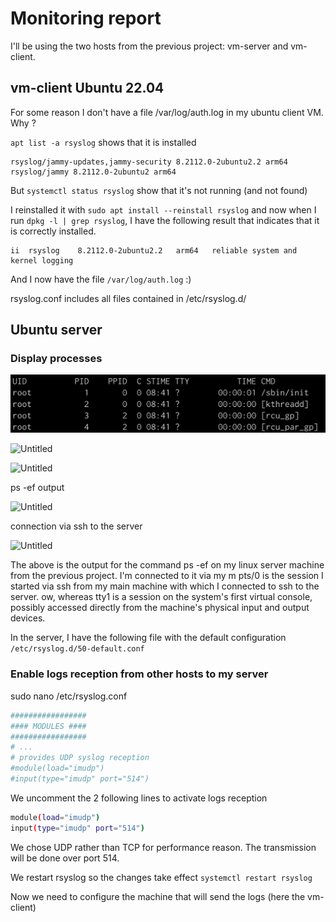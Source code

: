 # Monitoring report 

I'll be using the two hosts from the previous project: vm-server and vm-client.

## vm-client Ubuntu 22.04

For some reason I don't have a file /var/log/auth.log in my ubuntu client VM.
Why ? 

`apt list -a rsyslog` shows that it is installed

```
rsyslog/jammy-updates,jammy-security 8.2112.0-2ubuntu2.2 arm64  
rsyslog/jammy 8.2112.0-2ubuntu2 arm64
```

But `systemctl status rsyslog` show that it's not running (and not found)

I reinstalled it with `sudo apt install --reinstall rsyslog` and now when I run `dpkg -l | grep rsyslog`, I have the following result that indicates that it is correctly installed.

```
ii  rsyslog    8.2112.0-2ubuntu2.2   arm64   reliable system and kernel logging
```

And I now have the file `/var/log/auth.log` :) 


rsyslog.conf includes all files contained in /etc/rsyslog.d/


## Ubuntu server

### Display processes

![ps -ef output](assets/ps_output_01.png)

![Untitled](02%20-%20Monitoring%20101%2066aca3d5b5de4a7895715e7984b19bd7/Untitled%207.png)

![Untitled](02%20-%20Monitoring%20101%2066aca3d5b5de4a7895715e7984b19bd7/Untitled%208.png)

ps -ef output

![Untitled](02%20-%20Monitoring%20101%2066aca3d5b5de4a7895715e7984b19bd7/Untitled%209.png)

connection via ssh to the server

![Untitled](02%20-%20Monitoring%20101%2066aca3d5b5de4a7895715e7984b19bd7/Untitled%2010.png)



The above is the output for the command ps -ef on my linux server machine from the previous project. I'm connected to it via my m
pts/0 is the session I started via ssh from my main machine with which I connected to ssh to the server.
ow, whereas tty1 is a session on the system's first virtual console, possibly accessed directly from the machine's physical input and output devices.


In the server, I have the following file with the default configuration `/etc/rsyslog.d/50-default.conf`

### Enable logs reception from other hosts to my server

sudo nano /etc/rsyslog.conf

```bash
#################
#### MODULES ####
#################
# ...
# provides UDP syslog reception
#module(load="imudp")
#input(type="imudp" port="514")
```

We uncomment the 2 following lines to activate logs reception  
```bash
module(load="imudp")
input(type="imudp" port="514")
```
We chose UDP rather than TCP for performance reason.
The transmission will be done over port 514.

We restart rsyslog so the changes take effect
`systemctl restart rsyslog`

Now we need to configure the machine that will send the logs (here the vm-client)



